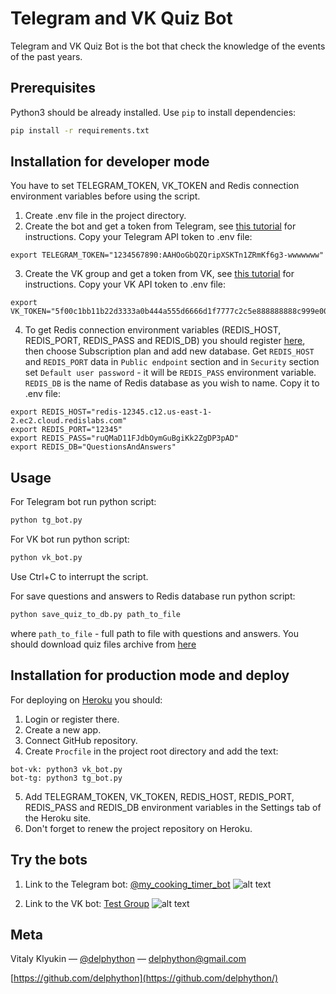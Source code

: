 # Telegram and VK Quiz Bot

Telegram and VK Quiz Bot is the bot that check the knowledge of the events of the past years.

## Prerequisites

Python3 should be already installed. Use `pip` to install dependencies:
```bash
pip install -r requirements.txt
```

## Installation for developer mode
You have to set TELEGRAM_TOKEN, VK_TOKEN and Redis connection environment variables before using the script.

1. Create .env file in the project directory.
2. Create the bot and get a token from Telegram, see [this tutorial](https://www.siteguarding.com/en/how-to-get-telegram-bot-api-token) for instructions. Copy your Telegram API token to .env file:
```
export TELEGRAM_TOKEN="1234567890:AAHOoGbQZQripXSKTn1ZRmKf6g3-wwwwwww"
```
3. Create the VK group and get a token from VK, see [this tutorial](https://vk.com/dev/access_token?f=2.%20%D0%9A%D0%BB%D1%8E%D1%87%20%D0%B4%D0%BE%D1%81%D1%82%D1%83%D0%BF%D0%B0%20%D1%81%D0%BE%D0%BE%D0%B1%D1%89%D0%B5%D1%81%D1%82%D0%B2%D0%B0) for instructions. Copy your VK API token to .env file:
```
export VK_TOKEN="5f00c1bb11b22d3333a0b444a555d6666d1f7777c2c5e888888888c999e00000e0a3bfa11111b22222a"
```
4. To get Redis connection environment variables (REDIS_HOST, REDIS_PORT, REDIS_PASS and REDIS_DB) you should register [here](https://redis.com/), then choose Subscription plan and add new database. Get `REDIS_HOST` and `REDIS_PORT` data in `Public endpoint` section and in `Security` section set `Default user password` - it will be `REDIS_PASS` environment variable. `REDIS_DB` is the name of Redis database as you wish to name. Copy it to .env file:
```
export REDIS_HOST="redis-12345.c12.us-east-1-2.ec2.cloud.redislabs.com"
export REDIS_PORT="12345"
export REDIS_PASS="ruQMaD11FJdbOymGuBgiKk2ZgDP3pAD"
export REDIS_DB="QuestionsAndAnswers"
```


## Usage

For Telegram bot run python script:
```sh
python tg_bot.py
```
For VK bot run python script:
```sh
python vk_bot.py
```
Use Ctrl+C to interrupt the script.   

For save questions and answers to Redis database run python script:
```sh
python save_quiz_to_db.py path_to_file
```
where `path_to_file` - full path to file with questions and answers. You should download quiz files archive from [here](https://dvmn.org/media/modules_dist/quiz-questions.zip)

## Installation for production mode and deploy
For deploying on [Heroku](https://www.heroku.com) you should:
1. Login or register there.
2. Create a new app.
3. Connect GitHub repository.
4. Create `Procfile` in the project root directory and add the text:
```
bot-vk: python3 vk_bot.py
bot-tg: python3 tg_bot.py
```
5. Add TELEGRAM_TOKEN, VK_TOKEN, REDIS_HOST, REDIS_PORT, REDIS_PASS and REDIS_DB environment variables in the Settings tab of the Heroku site.
6. Don't forget to renew the project repository on Heroku.

## Try the bots
1. Link to the Telegram bot: [@my_cooking_timer_bot](https://t.me/my_cooking_timer_bot)
![alt text](./telegram-bot.gif)

2. Link to the VK bot: [Test Group](https://vk.com/im?sel=-210593620)
![alt text](./vk-bot.gif)

## Meta

Vitaly Klyukin — [@delphython](https://t.me/delphython) — [delphython@gmail.com](mailto:delphython@gmail.com)

[https://github.com/delphython](https://github.com/delphython/)
